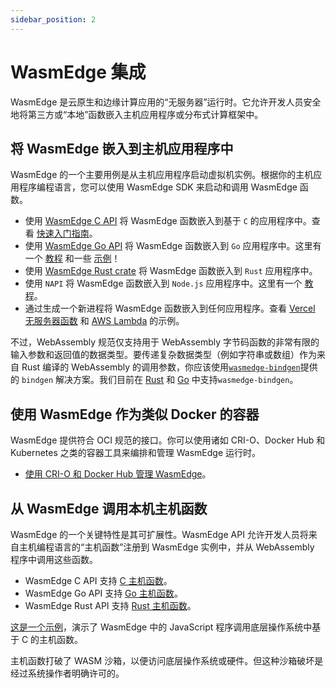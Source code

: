 ```yaml
---
sidebar_position: 2
---
```


# WasmEdge 集成

WasmEdge 是云原生和边缘计算应用的“无服务器”运行时。它允许开发人员安全地将第三方或“本地”函数嵌入主机应用程序或分布式计算框架中。

## 将 WasmEdge 嵌入到主机应用程序中

WasmEdge 的一个主要用例是从主机应用程序启动虚拟机实例。根据你的主机应用程序编程语言，您可以使用 WasmEdge SDK 来启动和调用 WasmEdge 函数。

- 使用 [WasmEdge C API](/category/c-sdk-for-embedding-wasmedge) 将 WasmEdge 函数嵌入到基于 `C` 的应用程序中。查看 [快速入门指南](../../embed/c/intro.md)。
- 使用 [WasmEdge Go API](/category/go-sdk-for-embedding-wasmedge) 将 WasmEdge 函数嵌入到 `Go` 应用程序中。这里有一个 [教程](https://www.secondstate.io/articles/extend-golang-app-with-webassembly-rust/) 和一些 [示例](https://github.com/second-state/WasmEdge-go-examples)！
- 使用 [WasmEdge Rust crate](https://crates.io/crates/wasmedge-sdk) 将 WasmEdge 函数嵌入到 `Rust` 应用程序中。
- 使用 `NAPI` 将 WasmEdge 函数嵌入到 `Node.js` 应用程序中。这里有一个 [教程](https://www.secondstate.io/articles/getting-started-with-rust-function/)。
- 通过生成一个新进程将 WasmEdge 函数嵌入到任何应用程序。查看 [Vercel 无服务器函数](https://www.secondstate.io/articles/vercel-wasmedge-webassembly-rust/) 和 [AWS Lambda](https://www.cncf.io/blog/2021/08/25/webassembly-serverless-functions-in-aws-lambda/) 的示例。

不过，WebAssembly 规范仅支持用于 WebAssembly 字节码函数的非常有限的输入参数和返回值的数据类型。要传递复杂数据类型（例如字符串或数组）作为来自 Rust 编译的 WebAssembly 的调用参数，你应该使用[`wasmedge-bindgen`](https://crates.io/crates/wasmedge-bindgen)提供的 `bindgen` 解决方案。我们目前在 [Rust](../../develop/rust/bindgen.md) 和 [Go](../../embed/go/bindgen.md) 中支持`wasmedge-bindgen`。

## 使用 WasmEdge 作为类似 Docker 的容器

WasmEdge 提供符合 OCI 规范的接口。你可以使用诸如 CRI-O、Docker Hub 和 Kubernetes 之类的容器工具来编排和管理 WasmEdge 运行时。

- [使用 CRI-O 和 Docker Hub 管理 WasmEdge](https://www.secondstate.io/articles/manage-webassembly-apps-in-wasmedge-using-docker-tools/)。

## 从 WasmEdge 调用本机主机函数

WasmEdge 的一个关键特性是其可扩展性。WasmEdge API 允许开发人员将来自主机编程语言的“主机函数”注册到 WasmEdge 实例中，并从 WebAssembly 程序中调用这些函数。

- WasmEdge C API 支持 [C 主机函数](../../embed/c/host_function.md)。
- WasmEdge Go API 支持 [Go 主机函数](https://github.com/second-state/WasmEdge-go-examples/tree/master/go_HostFunc#wasmedge-go-host-function-example)。
- WasmEdge Rust API 支持 [Rust 主机函数](https://github.com/second-state/wasmedge-rustsdk-examples/blob/main/README.md#host-functions)。

[这是一个示例](https://www.secondstate.io/articles/call-native-functions-from-javascript/)，演示了 WasmEdge 中的 JavaScript 程序调用底层操作系统中基于 C 的主机函数。

主机函数打破了 WASM 沙箱，以便访问底层操作系统或硬件。但这种沙箱破坏是经过系统操作者明确许可的。
